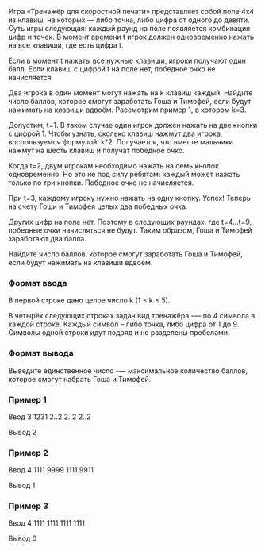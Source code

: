 Игра «Тренажёр для скоростной печати» представляет собой поле 4x4 из клавиш, на которых — либо точка, либо цифра от одного до девяти. Суть игры следующая: каждый раунд на поле появляется комбинация цифр и точек. В момент времени t игрок должен одновременно нажать на все клавиши, где есть цифра t.

Если в момент t нажаты все нужные клавиши, игроки получают один балл. Если клавиш с цифрой t на поле нет, победное очко не начисляется

Два игрока в один момент могут нажать на k клавиш каждый. Найдите число баллов, которое смогут заработать Гоша и Тимофей, если будут нажимать на клавиши вдвоём. Рассмотрим пример 1, в котором k=3.



Допустим, t=1. В таком случае один игрок должен нажать на две кнопки с цифрой 1. Чтобы узнать, сколько клавиш нажмут два игрока, воспользуемся формулой: k*2. Получается, что вместе мальчики нажмут на шесть клавиш и получат победное очко.

Когда t=2, двум игрокам необходимо нажать на семь кнопок одновременно. Но это не под силу ребятам: каждый может нажать только по три кнопки. Победное очко не начисляется.

При t=3, каждому игроку нужно нажать на одну кнопку. Успех! Теперь на счету Гоши и Тимофея целых два победных очка.

Других цифр на поле нет. Поэтому в следующих раундах, где t=4...t=9, победные очки начисляться не будут. Таким образом, Гоша и Тимофей заработают два балла.

Найдите число баллов, которое смогут заработать Гоша и Тимофей, если будут нажимать на клавиши вдвоём.

### Формат ввода
В первой строке дано целое число k (1 ≤ k ≤ 5).

В четырёх следующих строках задан вид тренажёра -— по 4 символа в каждой строке. Каждый символ – либо точка, либо цифра от 1 до 9. Символы одной строки идут подряд и не разделены пробелами.

### Формат вывода
Выведите единственное число -— максимальное количество баллов, которое смогут набрать Гоша и Тимофей.

### Пример 1
Ввод
3
1231
2..2
2..2
2..2

Вывод
2

### Пример 2
Ввод
4
1111
9999
1111
9911

Вывод
1

### Пример 3
Ввод
4
1111
1111
1111
1111

Вывод
0